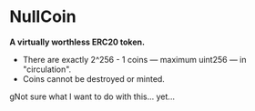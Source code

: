 # NullCoin

**A virtually worthless ERC20 token.**
* There are exactly 2^256 - 1 coins &#8212; maximum uint256 &#8212; in "circulation".
* Coins cannot be destroyed or minted.

gNot sure what I want to do with this... yet...

